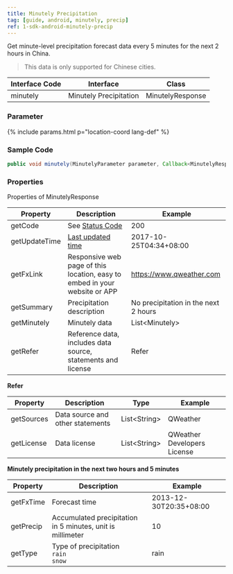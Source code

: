 ```yaml
---
title: Minutely Precipitation
tag: [guide, android, minutely, precip]
ref: 1-sdk-android-minutely-precip
---
```


Get minute-level precipitation forecast data every 5 minutes for the next 2 hours in China.

> This data is only supported for Chinese cities.

| Interface Code| Interface  | Class |
| ---------- | ----------- | ------------ |
| minutely | Minutely Precipitation  | MinutelyResponse |

### Parameter

{% include params.html p="location-coord lang-def" %}

### Sample Code

```java
public void minutely(MinutelyParameter parameter, Callback<MinutelyResponse> callback);
```

### Properties

Properties of MinutelyResponse

| Property | Description | Example |
| --------------- | -------------- | -------------- |
| getCode | See [Status Code](/en/docs/resource/status-code/) | 200 |
| getUpdateTime | [Last updated time](/en/docs/resource/glossary/#update-time) | 2017-10-25T04:34+08:00 |
| getFxLink | Responsive web page of this location, easy to embed in your website or APP | https://www.qweather.com |
| getSummary | Precipitation description | No precipitation in the next 2 hours |
| getMinutely | Minutely data | List&lt;Minutely&gt; |
| getRefer | Reference data, includes data source, statements and license | Refer |

**Refer**

| Property | Description  |  Type |  Example  |
| ---------- | ----------- | ----------- | ------------ |
| getSources | Data source and other statements  | List&lt;String&gt; | QWeather    |
| getLicense | Data license      | List&lt;String&gt; | QWeather Developers License |

**Minutely precipitation in the next two hours and 5 minutes**

| Property | Description | Example |
| --------- | ---------------- | ---------------- |
| getFxTime | Forecast time | 2013-12-30T20:35+08:00 |
| getPrecip | Accumulated precipitation in 5 minutes, unit is millimeter | 10 |
| getType | Type of precipitation <br />`rain`<br />`snow` | rain |
